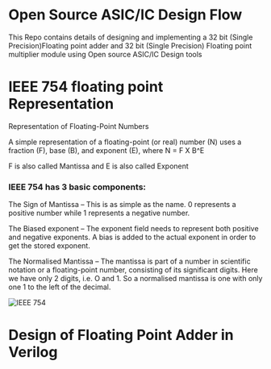 # Open Source ASIC/IC Design Flow
This Repo contains details of designing and implementing a 32 bit (Single Precision)Floating point adder and 32 bit (Single Precision) Floating point multiplier module using Open source ASIC/IC Design tools

# IEEE 754 floating point Representation
Representation of Floating-Point Numbers

A simple representation of a floating-point (or real) number (N) uses a fraction (F), base (B), and exponent (E), where N = F X B^E

F is also called Mantissa and E is also called Exponent

### IEEE 754 has 3 basic components:

The Sign of Mantissa –
This is as simple as the name. 0 represents a positive number while 1 represents a negative number.

The Biased exponent –
The exponent field needs to represent both positive and negative exponents. A bias is added to the actual exponent in order to get the stored exponent.

The Normalised Mantissa –
The mantissa is part of a number in scientific notation or a floating-point number, consisting of its significant digits. Here we have only 2 digits, i.e. O and 1. So a normalised mantissa is one with only one 1 to the left of the decimal.

![IEEE 754](https://github.com/Sourabh-Mallapur/Open-Source-ASIC-IC-Design-Flow/edit/main/assets/ieee754.png)

# Design of Floating Point Adder in Verilog 
